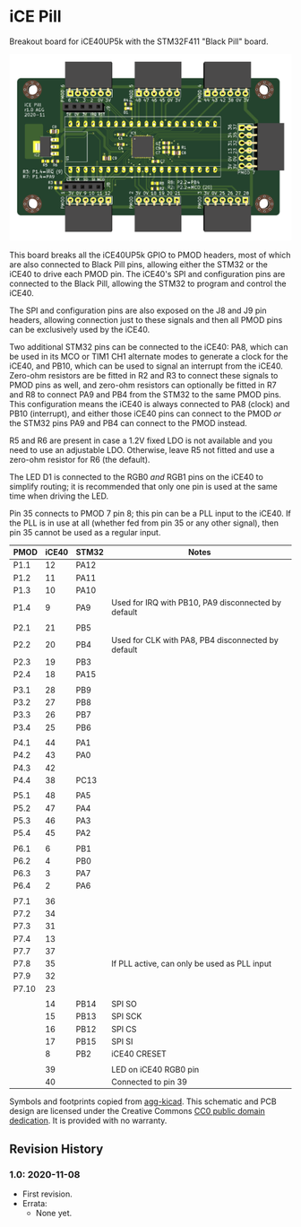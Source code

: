 # iCE Pill

Breakout board for iCE40UP5k with the STM32F411 "Black Pill" board.

![PCB render](render.png)

This board breaks all the iCE40UP5k GPIO to PMOD headers, most of which are
also connected to Black Pill pins, allowing either the STM32 or the iCE40 to
drive each PMOD pin. The iCE40's SPI and configuration pins are connected to
the Black Pill, allowing the STM32 to program and control the iCE40.

The SPI and configuration pins are also exposed on the J8 and J9 pin headers,
allowing connection just to these signals and then all PMOD pins can be
exclusively used by the iCE40.

Two additional STM32 pins can be connected to the iCE40: PA8, which can be used
in its MCO or TIM1 CH1 alternate modes to generate a clock for the iCE40, and
PB10, which can be used to signal an interrupt from the iCE40. Zero-ohm
resistors are be fitted in R2 and R3 to connect these signals to PMOD pins
as well, and zero-ohm resistors can optionally be fitted in R7 and R8 to
connect PA9 and PB4 from the STM32 to the same PMOD pins. This configuration
means the iCE40 is always connected to PA8 (clock) and PB10 (interrupt), and
either those iCE40 pins can connect to the PMOD _or_ the STM32 pins PA9 and PB4
can connect to the PMOD instead.

R5 and R6 are present in case a 1.2V fixed LDO is not available and you need
to use an adjustable LDO. Otherwise, leave R5 not fitted and use a zero-ohm
resistor for R6 (the default).

The LED D1 is connected to the RGB0 _and_ RGB1 pins on the iCE40 to simplify
routing; it is recommended that only one pin is used at the same time when
driving the LED.

Pin 35 connects to PMOD 7 pin 8; this pin can be a PLL input to the iCE40. If
the PLL is in use at all (whether fed from pin 35 or any other signal), then
pin 35 cannot be used as a regular input.

| PMOD      | iCE40 | STM32 | Notes
|-----------|-------|-------|------
| P1.1      | 12    | PA12  |
| P1.2      | 11    | PA11  |
| P1.3      | 10    | PA10  |
| P1.4      | 9     | PA9   | Used for IRQ with PB10, PA9 disconnected by default
|           |       |       |
| P2.1      | 21    | PB5   |
| P2.2      | 20    | PB4   | Used for CLK with PA8, PB4 disconnected by default
| P2.3      | 19    | PB3   |
| P2.4      | 18    | PA15  |
|           |       |       |
| P3.1      | 28    | PB9   |
| P3.2      | 27    | PB8   |
| P3.3      | 26    | PB7   |
| P3.4      | 25    | PB6   |
|           |       |       |
| P4.1      | 44    | PA1   |
| P4.2      | 43    | PA0   |
| P4.3      | 42    |       |
| P4.4      | 38    | PC13  |
|           |       |       |
| P5.1      | 48    | PA5   |
| P5.2      | 47    | PA4   |
| P5.3      | 46    | PA3   |
| P5.4      | 45    | PA2   |
|           |       |       |
| P6.1      | 6     | PB1   |
| P6.2      | 4     | PB0   |
| P6.3      | 3     | PA7   |
| P6.4      | 2     | PA6   |
|           |       |       |
| P7.1      | 36    |       |
| P7.2      | 34    |       |
| P7.3      | 31    |       |
| P7.4      | 13    |       |
| P7.7      | 37    |       |
| P7.8      | 35    |       | If PLL active, can only be used as PLL input
| P7.9      | 32    |       |
| P7.10     | 23    |       |
|           |       |       |
|           | 14    | PB14  | SPI SO
|           | 15    | PB13  | SPI SCK
|           | 16    | PB12  | SPI CS
|           | 17    | PB15  | SPI SI
|           | 8     | PB2   | iCE40 CRESET
|           |       |       |
|           | 39    |       | LED on iCE40 RGB0 pin
|           | 40    |       | Connected to pin 39


Symbols and footprints copied from [agg-kicad]. This schematic and PCB design
are licensed under the Creative Commons [CC0 public domain dedication]. It is
provided with no warranty.

[agg-kicad]: https://github.com/adamgreig/agg-kicad
[CC0 public domain dedication]: https://creativecommons.org/publicdomain/zero/1.0/

## Revision History

### 1.0: 2020-11-08

* First revision.
* Errata:
    * None yet.
